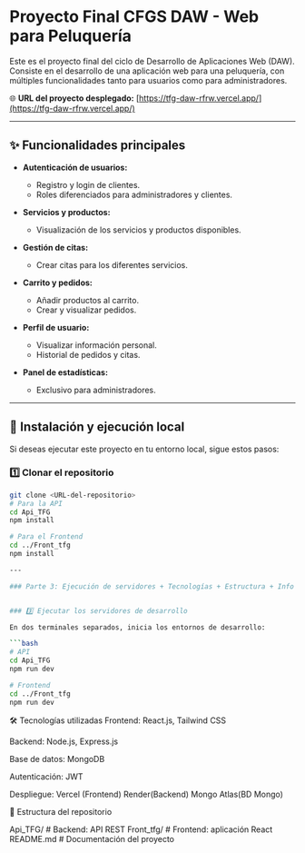 # Proyecto Final CFGS DAW - Web para Peluquería

Este es el proyecto final del ciclo de Desarrollo de Aplicaciones Web (DAW). Consiste en el desarrollo de una aplicación web para una peluquería, con múltiples funcionalidades tanto para usuarios como para administradores.

🌐 **URL del proyecto desplegado:** [https://tfg-daw-rfrw.vercel.app/](https://tfg-daw-rfrw.vercel.app/)

---

## ✨ Funcionalidades principales

- **Autenticación de usuarios:**
  - Registro y login de clientes.
  - Roles diferenciados para administradores y clientes.

- **Servicios y productos:**
  - Visualización de los servicios y productos disponibles.

- **Gestión de citas:**
  - Crear citas para los diferentes servicios.

- **Carrito y pedidos:**
  - Añadir productos al carrito.
  - Crear y visualizar pedidos.

- **Perfil de usuario:**
  - Visualizar información personal.
  - Historial de pedidos y citas.

- **Panel de estadísticas:**
  - Exclusivo para administradores.

---

## 🚀 Instalación y ejecución local

Si deseas ejecutar este proyecto en tu entorno local, sigue estos pasos:

### 1️⃣ Clonar el repositorio

```bash
git clone <URL-del-repositorio>
# Para la API
cd Api_TFG
npm install

# Para el Frontend
cd ../Front_tfg
npm install

---

### Parte 3: Ejecución de servidores + Tecnologías + Estructura + Info adicional


### 3️⃣ Ejecutar los servidores de desarrollo

En dos terminales separados, inicia los entornos de desarrollo:

```bash
# API
cd Api_TFG
npm run dev

# Frontend
cd ../Front_tfg
npm run dev
```
🛠️ Tecnologías utilizadas
Frontend: React.js, Tailwind CSS

Backend: Node.js, Express.js

Base de datos: MongoDB

Autenticación: JWT

Despliegue: Vercel (Frontend) Render(Backend) Mongo Atlas(BD Mongo)

📁 Estructura del repositorio

Api_TFG/        # Backend: API REST
Front_tfg/      # Frontend: aplicación React
README.md       # Documentación del proyecto
